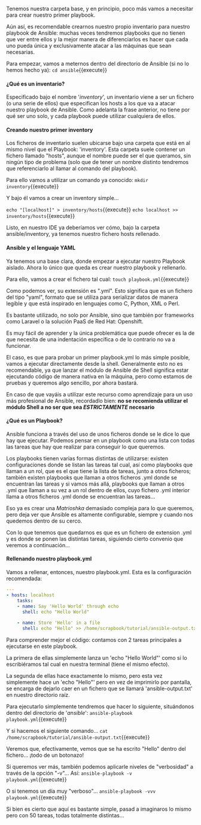 Tenemos nuestra carpeta base, y en principio, poco más vamos a necesitar para crear nuestro primer playbook. 
 
Aún así, es recomendable crearnos nuestro propio inventario para nuestro playbook de Ansible: muchas veces tendremos playbooks que no tienen que ver entre ellos y la mejor manera de diferenciarlos es hacer que cada uno pueda única y exclusivamente atacar a las máquinas que sean necesarias.  
 
Para empezar, vamos a meternos dentro del directorio de Ansible (si no lo hemos hecho ya): `cd ansible`{{execute}} 
 
#### ¿Qué es un inventario? 
Especificado bajo el nombre '*inventory*', un inventario viene a ser un fichero (o una serie de ellos) que especifican los hosts a los que va a atacar nuestro playbook de Ansible. Como adelanta la frase anterior, no tiene por qué ser uno solo, y cada playbook puede utilizar cualquiera de ellos.  
 
#### Creando nuestro primer inventory 
Los ficheros de inventario suelen ubicarse bajo una carpeta que está en al mismo nivel que el Playbook: 'inventory'. Esta carpeta suele contener un fichero llamado "hosts", aunque el nombre puede ser el que queramos, sin ningún tipo de problema (solo que de tener un nombre distinto tendremos que referenciarlo al llamar al comando del playbook). 
 
Para ello vamos a utilizar un comando ya conocido: `mkdir inventory`{{execute}} 
 
Y bajo él vamos a crear un inventory simple... 
 
`echo "[localhost]" > inventory/hosts`{{execute}} 
`echo localhost >> inventory/hosts`{{execute}} 
 
Listo, en nuestro IDE ya deberíamos ver cómo, bajo la carpeta ansible/inventory, ya tenemos nuestro fichero hosts rellenado. 
 
#### Ansible y el lenguaje YAML 
Ya tenemos una base clara, donde empezar a ejecutar nuestro Playbook aislado. Ahora lo único que queda es crear nuestro playbook y rellenarlo. 
 
Para ello, vamos a crear el fichero tal cual: `touch playbook.yml`{{execute}} 
 
Como podemos ver, su extensión es ".yml". Esto significa que es un fichero del tipo "yaml", formato que se utiliza para serializar datos de manera legible y que está inspirado en lenguajes como C, Python, XML o Perl.  
 
Es bastante utilizado, no solo por Ansible, sino que también por frameworks como Laravel o la solución PaaS de Red Hat: Openshift.  
 
Es muy fácil de aprender y la única problemática que puede ofrecer es la de que necesita de una indentación específica o de lo contrario no va a funcionar. 
 
El caso, es que para probar un primer playbook.yml lo más simple posible, vamos a ejecutar directamente desde la shell. Generalmente esto no es recomendable, ya que lanzar el módulo de Ansible de Shell significa estar ejecutando código de manera nativa en la máquina, pero como estamos de pruebas y queremos algo sencillo, por ahora bastará.  
 
En caso de que vayáis a utilizar este recurso como aprendizaje para un uso más profesional de Ansible, recordadlo bien: **no se recomienda utilizar el módulo Shell a no ser que sea _ESTRICTAMENTE_ necesario** 

#### ¿Qué es un Playbook?

Ansible funciona a través del uso de unos ficheros donde se le dice lo que hay que ejecutar. Podemos pensar en un playbook como una lista con todas las tareas que hay que realizar para conseguir lo que queremos. 

Los playbooks tienen varias formas distintas de utilizarse: existen configuraciones donde se listan las tareas tal cual, así como playbooks que llaman a un rol, que es el que tiene la lista de tareas, junto a otros ficheros; también existen playbooks que llaman a otros ficheros .yml donde se encuentran las tareas y si vamos más allá, playbooks que llaman a otros .yml que llaman a su vez a un rol dentro de ellos, cuyo fichero .yml interior llama a otros ficheros .yml donde se encuentran las tareas...

Eso ya es crear una *Matrioshka* demasiado compleja para lo que queremos, pero deja ver que Ansible es altamente configurable, siempre y cuando nos quedemos dentro de su cerco.

Con lo que tenemos que quedarnos es que es un fichero de extension .yml y es donde se ponen las distintas tareas, siguiendo cierto convenio que veremos a continuación...
 
#### Rellenando nuestro playbook.yml 
 
Vamos a rellenar, entonces, nuestro playbook.yml. Esta es la configuración recomendada: 
 
```yaml 
--- 
- hosts: localhost 
    tasks: 
    - name: Say 'Hello World' through echo 
      shell: echo "Hello World" 
 
    - name: Store 'Hello' in a file 
      shell: echo "Hello" >> /home/scrapbook/tutorial/ansible-output.txt 
``` 
 
Para comprender mejor el código: contamos con 2 tareas principales a ejecutarse en este playbook. 
 
La primera de ellas simplemente lanza un 'echo "Hello World"' como si lo escribiéramos tal cual en nuestra terminal (tiene el mismo efecto). 
 
La segunda de ellas hace exactamente lo mismo, pero esta vez simplemente hace un 'echo "Hello"' pero en vez de imprimirlo por pantalla, se encarga de dejarlo caer en un fichero que se llamará 'ansible-output.txt' en nuestro directorio raíz. 
 
Para ejecutarlo simplemente tendremos que hacer lo siguiente, situándonos dentro del directorio de '*ansible*': `ansible-playbook playbook.yml`{{execute}} 
 
Y si hacemos el siguiente comando... `cat /home/scrapbook/tutorial/ansible-output.txt`{{execute}} 
 
Veremos que, efectivamente, vemos que se ha escrito "Hello" dentro del fichero... ¡todo de un botonazo! 

Si queremos ver más, también podemos aplicarle niveles de "verbosidad" a través de la opción "-v"... Así: `ansible-playbook -v playbook.yml`{{execute}}

O si tenemos un día muy "verboso"... `ansible-playbook -vvv playbook.yml`{{execute}}
 
Si bien es cierto que aquí es bastante simple, pasad a imaginaros lo mismo pero con 50 tareas, todas totalmente distintas...

